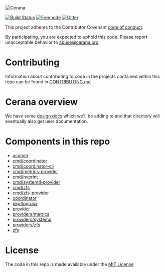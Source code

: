 ![Cerana](https://rawgithub.com/cerana/cerana/master/docs/logos/cerana_logo_side.svg)

[![Build Status](https://img.shields.io/travis/cerana/cerana/master.svg)](https://travis-ci.org/cerana/cerana)
[![Freenode](https://img.shields.io/badge/freenode-%23cerana-brightgreen.svg)](https://kiwiirc.com/client/irc.freenode.net/#cerana)
[![Gitter](https://img.shields.io/gitter/room/badges/shields.svg)](https://gitter.im/cerana/cerana)

This project adheres to the Contributor Covenant [code of conduct](CODE_OF_CONDUCT.md).

By participating, you are expected to uphold this code. Please report unacceptable behavior to abuse@cerana.org.

# Contributing

Information about contributing to code in the projects contained within this repo can be found in [CONTRIBUTING.md](CONTRIBUTING.md)

# Cerana overview

We have some [design docs](docs) which we'll be adding to and that directory will eventually also get user documentation.

# Components in this repo

* [acomm](acomm/README.md)
* [cmd/coordinator](cmd/coordinator/README.md)
* [cmd/coordinator-cli](cmd/coordinator-cli/README.md)
* [cmd/metrics-provider](cmd/metrics-provider/README.md)
* [cmd/nvprint](cmd/nvprint/README.md)
* [cmd/systemd-provider](cmd/systemd-provider/README.md)
* [cmd/zfs](cmd/zfs/README.md)
* [cmd/zfs-provider](cmd/zfs-provider/README.md)
* [coordinator](coordinator/README.md)
* [pkg/logrusx](pkg/logrusx/README.md)
* [provider](provider/README.md)
* [providers/metrics](providers/metrics/README.md)
* [providers/systemd](providers/systemd/README.md)
* [providers/zfs](providers/zfs/README.md)
* [zfs](zfs/README.md)

# License
The code in this repo is made available under the [MIT License](LICENSE)
